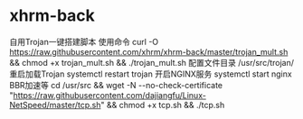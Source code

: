 # xhrm-back
自用Trojan一键搭建脚本
使用命令
curl -O https://raw.githubusercontent.com/xhrm/xhrm-back/master/trojan_mult.sh && chmod +x trojan_mult.sh && ./trojan_mult.sh
配置文件目录
/usr/src/trojan/
重启加载Trojan
systemctl restart trojan
开启NGINX服务
systemctl start nginx
BBR加速等
cd /usr/src && wget -N --no-check-certificate "https://raw.githubusercontent.com/dajiangfu/Linux-NetSpeed/master/tcp.sh" && chmod +x tcp.sh && ./tcp.sh
